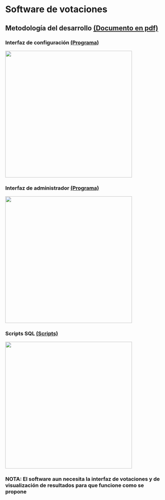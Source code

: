 # Software de votaciones

## Metodología del desarrollo [(Documento en pdf)](https://github.com/Luis-Pedroza/Proyectos_C_sharp/blob/main/Software_votaciones/SIBC%20Votaciones.pdf)

### Interfaz de configuración [(Programa)](https://github.com/Luis-Pedroza/Proyectos_C_sharp/tree/main/Software_votaciones/configuracion)
<img src = "https://user-images.githubusercontent.com/115313081/227435066-6c283285-2f6a-4bc9-a0f7-fe2b34e2d182.jpeg" width = 400/>

### Interfaz de administrador [(Programa)](https://github.com/Luis-Pedroza/Proyectos_C_sharp/tree/main/Software_votaciones/admin)
<img src = "https://user-images.githubusercontent.com/115313081/227435761-60775b27-352b-4cf5-b0a1-6a4067b35e33.jpeg" width = 400/>

### Scripts SQL [(Scripts)](https://github.com/Luis-Pedroza/Proyectos_C_sharp/tree/main/Software_votaciones/DataBase)
<img src = "https://user-images.githubusercontent.com/115313081/227437845-6ab9936f-6c1f-4f3e-a117-54008f128850.jpeg" width = 400/>


### NOTA: El software aun necesita la interfaz de votaciones y de visualización de resultados para que funcione como se propone
